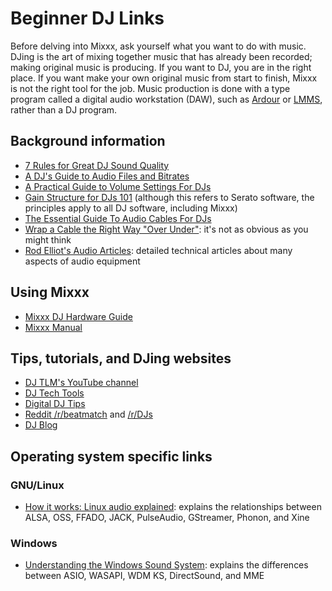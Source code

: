 # Beginner DJ Links

Before delving into Mixxx, ask yourself what you want to do with music.
DJing is the art of mixing together music that has already been
recorded; making original music is producing. If you want to DJ, you are
in the right place. If you want make your own original music from start
to finish, Mixxx is not the right tool for the job. Music production is
done with a type program called a digital audio workstation (DAW), such
as [Ardour](http://ardour.org/) or [LMMS](http://lmms.io/), rather than
a DJ program.

## Background information

  - [7 Rules for Great DJ Sound
    Quality](http://www.digitaldjtips.com/2012/12/7-rules-for-great-dj-sound-quality/)
  - [A DJ's Guide to Audio Files and
    Bitrates](http://djtechtools.com/2012/09/26/a-djs-guide-to-audio-files-and-bitrates/)
  - [A Practical Guide to Volume Settings For
    DJs](http://www.digitaldjtips.com/2011/09/a-practical-guide-to-volume-settings-for-djs/)
  - [Gain Structure for
    DJs 101](http://serato.com/scratchlive/support/1903/gain-structure-for-djs-101)
    (although this refers to Serato software, the principles apply to
    all DJ software, including Mixxx)
  - [The Essential Guide To Audio Cables For
    DJs](http://www.digitaldjtips.com/2011/07/the-essential-guide-to-audio-cables-for-djs/)
  - [Wrap a Cable the Right Way "Over
    Under"](https://www.youtube.com/watch?v=B2SUoAvGxVs): it's not as
    obvious as you might think
  - [Rod Elliot's Audio
    Articles](http://sound.westhost.com/articles.htm): detailed
    technical articles about many aspects of audio equipment

## Using Mixxx

  - [Mixxx DJ Hardware Guide](hardware%20compatibility)
  - [Mixxx Manual](http://mixxx.org/manual/latest/)

## Tips, tutorials, and DJing websites

  - [DJ TLM's YouTube
    channel](https://www.youtube.com/channel/UC7oEb0WuQTZitaPz9W7SQUw)
  - [DJ Tech Tools](http://djtechtools.com/)
  - [Digital DJ Tips](http://www.digitaldjtips.com/)
  - [Reddit /r/beatmatch](https://www.reddit.com/r/beatmatch) and
    [/r/DJs](https://www.reddit.com/r/DJs/)
  - [DJ Blog](http://producerfactory.com/ghost-producing-blog/)

## Operating system specific links

### GNU/Linux

  - [How it works: Linux audio
    explained](http://tuxradar.com/content/how-it-works-linux-audio-explained):
    explains the relationships between ALSA, OSS, FFADO, JACK,
    PulseAudio, GStreamer, Phonon, and Xine

### Windows

  - [Understanding the Windows Sound
    System](http://promos.chooch.us/archives/479): explains the
    differences between ASIO, WASAPI, WDM KS, DirectSound, and MME
